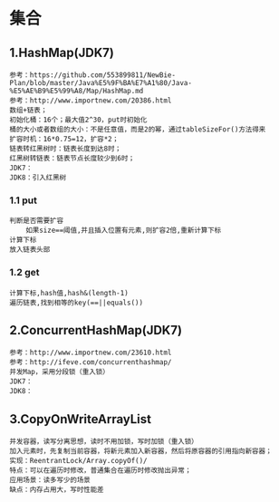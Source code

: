 # 集合
## 1.HashMap(JDK7)
    参考：https://github.com/553899811/NewBie-Plan/blob/master/Java%E5%9F%BA%E7%A1%80/Java-%E5%AE%B9%E5%99%A8/Map/HashMap.md
    参考：http://www.importnew.com/20386.html
    数组+链表；
    初始化桶：16个；最大值2^30，put时初始化
    桶的大小或者数组的大小：不是任意值，而是2的幂，通过tableSizeFor()方法得来
    扩容时机：16*0.75=12，扩容*2；
    链表转红黑树时：链表长度到达8时；
    红黑树转链表：链表节点长度较少到6时；
    JDK7：
    JDK8：引入红黑树
### 1.1 put
    判断是否需要扩容
        如果size==阈值,并且插入位置有元素,则扩容2倍,重新计算下标
    计算下标
    放入链表头部
### 1.2 get
    计算下标,hash值,hash&(length-1)
    遍历链表,找到相等的key(==||equals())
    
## 2.ConcurrentHashMap(JDK7)
    参考：http://www.importnew.com/23610.html
    参考：http://ifeve.com/concurrenthashmap/
    并发Map，采用分段锁（重入锁）
    JDK7：
    JDK8：

## 3.CopyOnWriteArrayList
    并发容器，读写分离思想，读时不用加锁，写时加锁（重入锁）
    加入元素时，先复制当前容器，将新元素加入新容器，然后将原容器的引用指向新容器；
    实现：ReentrantLock/Array.copyOf()/
    特点：可以在遍历时修改，普通集合在遍历时修改抛出异常；
    应用场景：读多写少的场景
    缺点：内存占用大，写时性能差